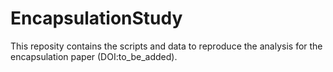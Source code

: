 # EncapsulationStudy

This reposity contains the scripts and data to reproduce the analysis for the encapsulation paper (DOI:to_be_added).
